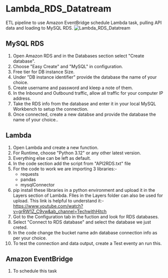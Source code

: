 # Lambda_RDS_Datatream
ETL pipeline to use Amazon EventBridge schedule Lambda task, pulling API data and loading to MySQL RDS.
![Lambda_RDS_Datatream](https://github.com/user-attachments/assets/847e6a32-9b96-4120-a573-3f675bcb1066)


## MySQL RDS
1. Open Amazon RDS and in the Databases section select "Create database".
2. Choose "Easy Create" and "MySQL" in configuration.
3. Free tier for DB instance Size.
4. Under "DB instance identifier" provide the database the name of your choice.
5. Create username and password and kleep a note of them.
6. In the Inbound and Outbound traffic, allow all traffic for your computer IP address.
7. Take the RDS info from the database and enter it in your local MySQL Workbench to setup the connection.
8. Once connected, create a new databse and provide the database the name of your choice..

## Lambda
1. Open Lambda and create a new function.
2. For Runtime, choose "Python 3.12" or any other latest version.
3. Everything else can be left as default.
4. In the code section add the script from "API2RDS.txt" file
5. For the code to work we are importing 3 libraries:-
   - requests
   - pandas
   - mysqlConnector
6. pip install these libraries in a python environment and upload it in the Layers section of Lambda.
   FIles in the Layers folder can also be used for upload.
   This link is helpful to understand it:-
   https://www.youtube.com/watch?v=grRW1Z_C9vw&ab_channel=TechwithHitch
7. Got to the Configuration tab in the fuction and look for RDS databases.
8. Select "Connect to RDS database" and select the database we just creted.
9. In the code change the bucket name adn database connection info as per your choice.
10. To test the connection and data output, create a Test eventy an run this.

## Amazon EventBridge
1. To schedule this task 

   
